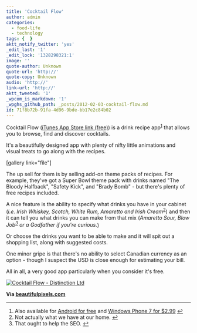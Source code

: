 ```yaml
---
title: 'Cocktail Flow'
author: admin
categories:
  - food-life
  - technology
tags: {  }
aktt_notify_twitter: 'yes'
_edit_last: '1'
_edit_lock: '1328298321:1'
image: ''
quote-author: Unknown
quote-url: 'http://'
quote-copy: Unknown
audio: 'http://'
link-url: 'http://'
aktt_tweeted: '1'
_wpcom_is_markdown: '1'
_wpghs_github_path: _posts/2012-02-03-cocktail-flow.md
id: 71f8b72b-91fa-4d96-9bde-bb17e2c84b02
---
```

<p>Cocktail Flow (<a href="http://click.linksynergy.com/fs-bin/stat?id=6PFrOqNV4B8&offerid=146261&type=3&subid=0&tmpid=1826&RD_PARM1=http%253A%252F%252Fitunes.apple.com%252Fca%252Fapp%252Fcocktail-flow%252Fid486811622%253Fmt%253D8%2526uo%253D4%2526partnerId%253D30" target="itunes_store">iTunes App Store link (free)</a>) is a drink recipe app<sup id="fnref-20054:1"><a href="#fn-20054:1" rel="footnote">1</a></sup> that allows you to browse, find and discover cocktails.</p>
<p>It's a beautifully designed app with plenty of nifty little animations and visual treats to go along with the recipes.</p>
<p>[gallery link="file"]</p>
<p>The up sell for them is by selling add-on theme packs of recipes. For example, they've got a Super Bowl theme pack with drinks named "The Bloody Halfback", "Safety Kick", and "Brady Bomb" - but there's plenty of free recipes included.</p>
<p>A nice feature is the ability to specify what drinks you have in your cabinet (<em>i.e. Irish Whiskey, Scotch, White Rum, Amaretto and Irish Cream</em><sup id="fnref-20054:2"><a href="#fn-20054:2" rel="footnote">2</a></sup>) and then it can tell you what drinks you can make from that mix (<em>Amaretto Sour, Blow Job<sup id="fnref-20054:3"><a href="#fn-20054:3" rel="footnote">3</a></sup> or a Godfather if you're curious.</em>)</p>
<p>Or choose the drinks you want to be able to make and it will spit out a shopping list, along with suggested costs.</p>
<p>One minor gripe is that there's no ability to select Canadian currency as an option - though I suspect the USD is close enough for estimating your bill.</p>
<p>All in all, a very good app particularly when you consider it's free.</p>
<p><a href="http://click.linksynergy.com/fs-bin/stat?id=6PFrOqNV4B8&offerid=146261&type=3&subid=0&tmpid=1826&RD_PARM1=http%253A%252F%252Fitunes.apple.com%252Fca%252Fapp%252Fcocktail-flow%252Fid486811622%253Fmt%253D8%2526uo%253D4%2526partnerId%253D30" target="itunes_store"><img src="http://r.mzstatic.com/images/web/linkmaker/badge_appstore-lrg.gif" alt="Cocktail Flow - Distinction Ltd" style="border: 0;"/></a></p>
<p><strong>Via <a href="http://beautifulpixels.com/iphone/cocktail-flow-picking-your-drink-was-never-this-beautiful/">beautifulpixels.com</a></strong></p>
<div class="footnotes">
<hr />
<ol>
<li id="fn-20054:1">
Also available for <a href="https://market.android.com/details?id=hu.distinction.cflow">Android for free</a> and <a href="http://www.windowsphone.com/en-US/apps/ddd1ad08-d9d5-df11-a844-00237de2db9e">Windows Phone 7 for $2.99</a>&#160;<a href="#fnref-20054:1" rev="footnote">&#8617;</a>
</li>
<li id="fn-20054:2">
Not actually what we have at our home.&#160;<a href="#fnref-20054:2" rev="footnote">&#8617;</a>
</li>
<li id="fn-20054:3">
That ought to help the SEO.&#160;<a href="#fnref-20054:3" rev="footnote">&#8617;</a>
</li>
</ol>
</div>
